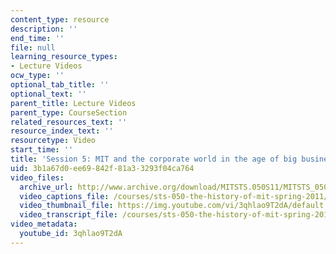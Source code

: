 ```yaml
---
content_type: resource
description: ''
end_time: ''
file: null
learning_resource_types:
- Lecture Videos
ocw_type: ''
optional_tab_title: ''
optional_text: ''
parent_title: Lecture Videos
parent_type: CourseSection
related_resources_text: ''
resource_index_text: ''
resourcetype: Video
start_time: ''
title: 'Session 5: MIT and the corporate world in the age of big business, 1890-1930'
uid: 3b1a67d0-ee69-842f-81a3-3293f04ca764
video_files:
  archive_url: http://www.archive.org/download/MITSTS.050S11/MITSTS_050S11lec05_300k.mp4
  video_captions_file: /courses/sts-050-the-history-of-mit-spring-2011/c4126b8af59c57628eb00a837a5c62e8_3qhlao9T2dA.vtt
  video_thumbnail_file: https://img.youtube.com/vi/3qhlao9T2dA/default.jpg
  video_transcript_file: /courses/sts-050-the-history-of-mit-spring-2011/45d1ba8fa7164a6f616a0c94aaf12a4e_3qhlao9T2dA.pdf
video_metadata:
  youtube_id: 3qhlao9T2dA
---
```

